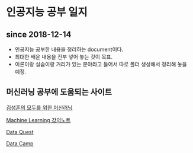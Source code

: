 # 인공지능 공부 일지

## since 2018-12-14

* 인공지능 공부한 내용을 정리하는 document이다.
* 최대한 배운 내용을 전부 넣어 놓는 것이 목표.
* 이론이랑 실습이랑 거리가 있는 분야라고 들어서 따로 폴더 생성해서 정리해 놓을 예정.

## 머신러닝 공부에 도움되는 사이트

[김성훈의 모두를 위한 머신러닝](https://hunkim.github.io/ml)

[Machine Learning 강의노트](https://wikidocs.net/book/587)

[Data Quest](https://www.dataquest.io/)

[Data Camp](https://www.datacamp.com/)
